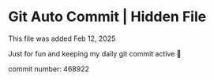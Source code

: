 # Git Auto Commit | Hidden File

This file was added Feb 12, 2025

Just for fun and keeping my daily git commit active 🤪

commit number: 468922
